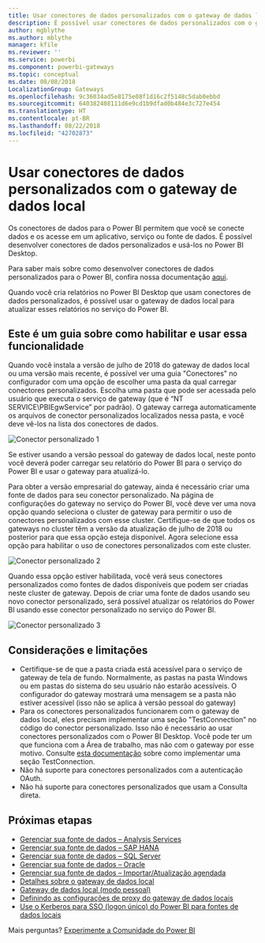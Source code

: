 ```yaml
---
title: Usar conectores de dados personalizados com o gateway de dados local
description: É possível usar conectores de dados personalizados com o gateway de dados local.
author: mgblythe
ms.author: mblythe
manager: kfile
ms.reviewer: ''
ms.service: powerbi
ms.component: powerbi-gateways
ms.topic: conceptual
ms.date: 08/08/2018
LocalizationGroup: Gateways
ms.openlocfilehash: 9c36034ad5e8175e08f1d16c2f5148c5dab0ebbd
ms.sourcegitcommit: 640382408111d6e9cd1b9dfad0b484e3c727e454
ms.translationtype: HT
ms.contentlocale: pt-BR
ms.lasthandoff: 08/22/2018
ms.locfileid: "42702873"
---
```

# <a name="use-custom-data-connectors-with-the-on-premises-data-gateway"></a>Usar conectores de dados personalizados com o gateway de dados local

Os conectores de dados para o Power BI permitem que você se conecte dados e os acesse em um aplicativo, serviço ou fonte de dados. É possível desenvolver conectores de dados personalizados e usá-los no Power BI Desktop.

Para saber mais sobre como desenvolver conectores de dados personalizados para o Power BI, confira nossa documentação [aqui](http://aka.ms/dataconnectors).

Quando você cria relatórios no Power BI Desktop que usam conectores de dados personalizados, é possível usar o gateway de dados local para atualizar esses relatórios no serviço do Power BI.

## <a name="here-is-a-guide-on-how-to-enable-and-use-this-capability"></a>Este é um guia sobre como habilitar e usar essa funcionalidade

Quando você instala a versão de julho de 2018 do gateway de dados local ou uma versão mais recente, é possível ver uma guia "Conectores" no configurador com uma opção de escolher uma pasta da qual carregar conectores personalizados. Escolha uma pasta que pode ser acessada pelo usuário que executa o serviço de gateway (que é “NT SERVICE\PBIEgwService” por padrão). O gateway carrega automaticamente os arquivos de conector personalizados localizados nessa pasta, e você deve vê-los na lista dos conectores de dados.

![Conector personalizado 1](media/service-gateway-custom-connectors/gateway-onprem-customconnector1.png)

Se estiver usando a versão pessoal do gateway de dados local, neste ponto você deverá poder carregar seu relatório do Power BI para o serviço do Power BI e usar o gateway para atualizá-lo.

Para obter a versão empresarial do gateway, ainda é necessário criar uma fonte de dados para seu conector personalizado. Na página de configurações do gateway no serviço do Power BI, você deve ver uma nova opção quando seleciona o cluster de gateway para permitir o uso de conectores personalizados com esse cluster. Certifique-se de que todos os gateways no cluster têm a versão da atualização de julho de 2018 ou posterior para que essa opção esteja disponível. Agora selecione essa opção para habilitar o uso de conectores personalizados com este cluster.

![Conector personalizado 2](media/service-gateway-custom-connectors/gateway-onprem-customconnector2.png)

Quando essa opção estiver habilitada, você verá seus conectores personalizados como fontes de dados disponíveis que podem ser criadas neste cluster de gateway. Depois de criar uma fonte de dados usando seu novo conector personalizado, será possível atualizar os relatórios do Power BI usando esse conector personalizado no serviço do Power BI.

![Conector personalizado 3](media/service-gateway-custom-connectors/gateway-onprem-customconnector3.png)

## <a name="considerations-and-limitations"></a>Considerações e limitações

* Certifique-se de que a pasta criada está acessível para o serviço de gateway de tela de fundo. Normalmente, as pastas na pasta Windows ou em pastas do sistema do seu usuário não estarão acessíveis. O configurador do gateway mostrará uma mensagem se a pasta não estiver acessível (isso não se aplica à versão pessoal do gateway)
* Para os conectores personalizados funcionarem com o gateway de dados local, eles precisam implementar uma seção "TestConnection" no código do conector personalizado. Isso não é necessário ao usar conectores personalizados com o Power BI Desktop. Você pode ter um que funciona com a Área de trabalho, mas não com o gateway por esse motivo. Consulte [esta documentação](https://github.com/Microsoft/DataConnectors/blob/master/docs/m-extensions.md#implementing-testconnection-for-gateway-support) sobre como implementar uma seção TestConnection.
* Não há suporte para conectores personalizados com a autenticação OAuth.
* Não há suporte para conectores personalizados que usam a Consulta direta.

## <a name="next-steps"></a>Próximas etapas

* [Gerenciar sua fonte de dados – Analysis Services](service-gateway-enterprise-manage-ssas.md)  
* [Gerenciar sua fonte de dados – SAP HANA](service-gateway-enterprise-manage-sap.md)  
* [Gerenciar sua fonte de dados – SQL Server](service-gateway-enterprise-manage-sql.md)  
* [Gerenciar sua fonte de dados – Oracle](service-gateway-onprem-manage-oracle.md)  
* [Gerenciar sua fonte de dados – Importar/Atualização agendada](service-gateway-enterprise-manage-scheduled-refresh.md)  
* [Detalhes sobre o gateway de dados local](service-gateway-onprem-indepth.md)  
* [Gateway de dados local (modo pessoal)](service-gateway-personal-mode.md)
* [Definindo as configurações de proxy do gateway de dados locais](service-gateway-proxy.md)  
* [Use o Kerberos para SSO (logon único) do Power BI para fontes de dados locais](service-gateway-kerberos-for-sso-pbi-to-on-premises-data.md)  

Mais perguntas? [Experimente a Comunidade do Power BI](http://community.powerbi.com/)
